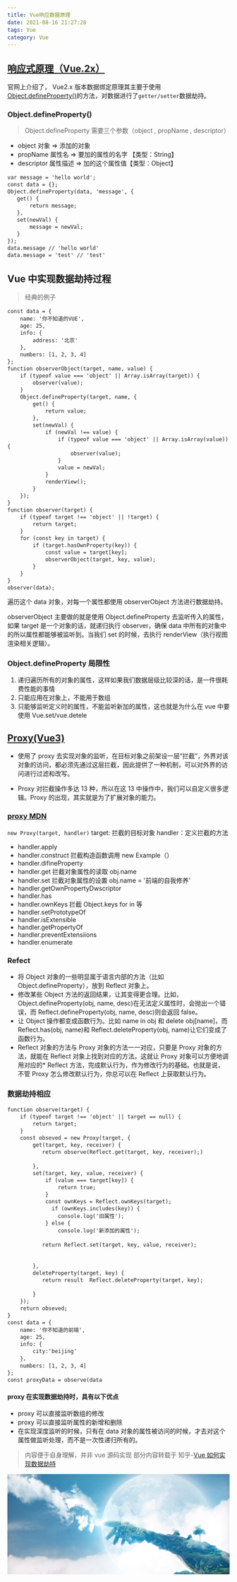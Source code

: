 ```yaml
---
title: Vue响应数据原理
date: 2021-08-16 21:27:28
tags: Vue
category: Vue
---
```


## [响应式原理（Vue.2x）](https://cn.vuejs.org/v2/guide/reactivity.html)

官网上介绍了， Vue2.x 版本数据绑定原理其主要于使用[Object.defineProperty()](https://developer.mozilla.org/zh-CN/docs/Web/JavaScript/Reference/Global_Objects/Object/defineProperty)的方法，对数据进行了`getter/setter`数据劫持。

### Object.defineProperty()

> Object.defineProperty 需要三个参数（object , propName , descriptor）

-   object 对象 => 添加的对象
-   propName 属性名 => 要加的属性的名字 【类型：String】
-   descriptor 属性描述 => 加的这个属性值【类型：Object】

```
var message = 'hello world';
const data = {};
Object.defineProperty(data, 'message', {
   get() {
       return message;
   },
   set(newVal) {
       message = newVal;
   }
});
data.message // 'hello world'
data.message = 'test' // 'test'
```

## Vue 中实现数据劫持过程

> 经典的例子

```
const data = {
    name: '你不知道的VUE',
    age: 25,
    info: {
        address: '北京'
    },
    numbers: [1, 2, 3, 4]
};
function observerObject(target, name, value) {
    if (typeof value === 'object' || Array.isArray(target)) {
        observer(value);
    }
    Object.defineProperty(target, name, {
        get() {
            return value;
        },
        set(newVal) {
            if (newVal !== value) {
                if (typeof value === 'object' || Array.isArray(value)) {
                    observer(value);
                }
                value = newVal;
            }
            renderView();
        }
    });
}
function observer(target) {
    if (typeof target !== 'object' || !target) {
        return target;
    }
    for (const key in target) {
        if (target.hasOwnProperty(key)) {
            const value = target[key];
            observerObject(target, key, value);
        }
    }
}
observer(data);
```

遍历这个 data 对象，对每一个属性都使用 observerObject 方法进行数据劫持。

observerObject 主要做的就是使用 Object.defineProperty 去监听传入的属性，如果 target 是一个对象的话，就递归执行 observer，确保 data 中所有的对象中的所以属性都能够被监听到。当我们 set 的时候，去执行 renderView（执行视图渲染相关逻辑）。

### Object.defineProperty 局限性

1.  递归遍历所有的对象的属性，这样如果我们数据层级比较深的话，是一件很耗费性能的事情
2.  只能应用在对象上，不能用于数组
3.  只能够监听定义时的属性，不能监听新加的属性，这也就是为什么在 vue 中要使用 Vue.set/vue.detele

## [Proxy(Vue3)](https://v3.cn.vuejs.org/guide/reactivity.html#proxy-vs-%E5%8E%9F%E5%A7%8B%E6%A0%87%E8%AF%86)

-   使用了 proxy 去实现对象的监听，在目标对象之前架设一层“拦截”，外界对该对象的访问，都必须先通过这层拦截，因此提供了一种机制，可以对外界的访问进行过滤和改写。

-   Proxy 对拦截操作多达 13 种，所以在这 13 中操作中，我们可以自定义很多逻辑。Proxy 的出现，其实就是为了扩展对象的能力。

### [proxy MDN](https://developer.mozilla.org/zh-CN/docs/Web/JavaScript/Reference/Global_Objects/Proxy)

`new Proxy(target, handler)`
target: 拦截的目标对象
handler：定义拦截的方法

-   handler.apply
-   handler.construct 拦截构造函数调用 new Example（）
-   handler.difineProperty
-   handler.get 拦截对象属性的读取 obj.name
-   handler.set 拦截对象属性的设置 obj.name = '前端的自我修养'
-   handler.getOwnPropertyDwscriptor
-   handler.has
-   handler.ownKeys 拦截 Object.keys for in 等
-   handler.setPrototypeOf
-   handler.isExtensible
-   handler.getPropertyOf
-   handler.preventExtensiions
-   handler.enumerate

### Refect

-   将 Object 对象的一些明显属于语言内部的方法（比如 Object.defineProperty），放到 Reflect 对象上。
-   修改某些 Object 方法的返回结果，让其变得更合理。比如，Object.defineProperty(obj, name, desc)在无法定义属性时，会抛出一个错误，而 Reflect.defineProperty(obj, name, desc)则会返回 false。
-   让 Object 操作都变成函数行为。比如 name in obj 和 delete obj[name]，而 Reflect.has(obj, name)和 Reflect.deleteProperty(obj, name)让它们变成了函数行为。
-   Reflect 对象的方法与 Proxy 对象的方法一一对应，只要是 Proxy 对象的方法，就能在 Reflect 对象上找到对应的方法。这就让 Proxy 对象可以方便地调用对应的\* Reflect 方法，完成默认行为，作为修改行为的基础。也就是说，不管 Proxy 怎么修改默认行为，你总可以在 Reflect 上获取默认行为。

### 数据劫持相应

```
function observe(target) {
    if (typeof target !== 'object' || target == null) {
        return target;
    }
    const obseved = new Proxy(target, {
        get(target, key, receiver) {
           return observe(Reflect.get(target, key, receiver);)

        },
        set(target, key, value, receiver) {
            if (value === target[key]) {
                return true;
            }
            const ownKeys = Reflect.ownKeys(target);
              if (ownKeys.includes(key)) {
                console.log('旧属性');
            } else {
                console.log('新添加的属性');

           return Reflect.set(target, key, value, receiver);


        },
        deleteProperty(target, key) {
           return result  Reflect.deleteProperty(target, key);

        }
    });
    return obseved;
}
const data = {
    name: '你不知道的前端',
    age: 25,
    info: {
        city:'beijing'
    }，
    numbers: [1, 2, 3, 4]
};
const proxyData = observe(data
```

#### proxy 在实现数据劫持时，具有以下优点

-   proxy 可以直接监听数组的修改
-   proxy 可以直接监听属性的新增和删除
-   在实现深度监听的时候，只有在 data 对象的属性被访问的时候，才去对这个属性做监听处理，而不是一次性递归所有的。

> 内容便于自身理解，并非 vue 源码实现
> 部分内容转载于 知乎-[Vue 如何实现数据劫持](https://zhuanlan.zhihu.com/p/111591503)

![BG图片](/img/1.jpg)
